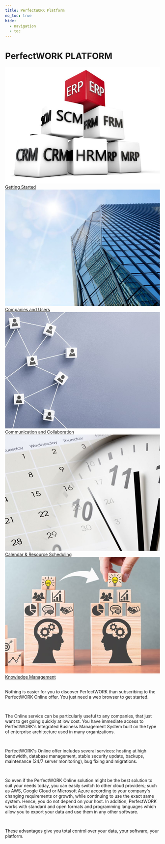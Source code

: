 ```yaml
---
title: PerfectWORK Platform
no_toc: true
hide:
  - navigation
  - toc
---
```


<div class="container px-5 py-1 mx-auto flex flex-wrap">
  <h1 class="text-l text-gray-700 font-medium">PerfectWORK PLATFORM</h1>
</div>

<section>
<!-- This example requires Tailwind CSS v2.0+ -->
<div class="relative bg-white overflow-hidden">
 <div class="p-7 grid grid-cols-1 sm:grid-cols-1 md:grid-cols-5 lg:grid-cols-5 xl:grid-cols-5 gap-5">
    <a href="01_getting_started" class="rounded overflow-hidden shadow-lg">
      <img class="w-full" src="assets/platform.jpg" alt="Platform">
      <div class="px-6 py-2">
        <div class="font-regular text-l mb-2" >Getting Started</div>
      </div>
    </a>
    <a href="02_companies_users/01_companies" class="rounded overflow-hidden shadow-lg">
      <img class="w-full" src="assets/companies.jpg" alt="Forest">
      <div class="px-6 py-2">
        <div class="font-regular text-l mb-2">Companies and Users</div>
      </div>
    </a>
    <a href="03_connect/01_overview" class="rounded overflow-hidden shadow-lg">
      <img class="w-full" src="assets/connect.jpg" alt="Platform">
      <div class="px-6 py-2">
        <div class="font-regular text-l mb-2" >Communication and Collaboration</div>
      </div>
    </a>
    <a href="01_getting_started/01_overview" class="rounded overflow-hidden shadow-lg">
      <img class="w-full" src="assets/calendar.jpg" alt="Platform">
      <div class="px-6 py-2">
        <div class="font-regular text-l mb-2" >Calendar & Resource Scheduling</div>
      </div>
    </a>
    <a href="01_getting_started/01_overview" class="rounded overflow-hidden shadow-lg">
      <img class="w-full" src="assets/knowledge.jpg" alt="Platform">
      <div class="px-6 py-2">
        <div class="font-regular text-l mb-2" >Knowledge Management</div>
      </div>
    </a>
</div>
</section>

<br />

Nothing is easier for you to discover PerfectWORK than subscribing to the PerfectWORK Online offer. You just need a web browser to get started.

<br />

The Online service can be particularly useful to any companies, that just want to get going quickly at low cost. You have immediate access to PerfectWORK's Integrated Business Management System built on the type of enterprise architecture used in many organizations.

<br />

PerfectWORK's Online offer includes several services: hosting at high bandwidth, database management, stable security update, backups, maintenance (24/7 server monitoring), bug fixing and migrations.

<br />

So even if the PerfectWORK Online solution might be the best solution to suit your needs today, you can easily switch to other cloud providers; such as AWS, Google Cloud or Microsoft Azure according to your company's changing requirements or growth, while continuing to use the exact same system. Hence, you do not depend on your host. In addition, PerfectWORK works with standard and open formats and programming languages which allow you to export your data and use them in any other software.

<br />

These advantages give you total control over your data, your software, your platform.